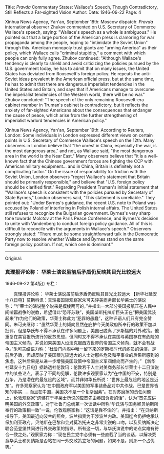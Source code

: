 Title: *Pravda* Commentary States: Wallace's Speech, Though Contradictory, Still Reflects a Far-sighted Vision
Author:
Date: 1946-09-22
Page: 4

Xinhua News Agency, Yan'an, September 18th: Moscow dispatch: *Pravda* international observer Zhukov commented on U.S. Secretary of Commerce Wallace's speech, saying: "Wallace's speech as a whole is ambiguous." He pointed out that a large portion of the American press is clamoring for war propaganda among the people, hoping to "intimidate the Soviet Union" through this. American monopoly trust giants are "arming America" as their policy, which Wallace calls "criminal stupidity," a comment with which people can only fully agree. Zhukov continued: "Although Wallace's tendency is clearly to shield and avoid criticizing the policies pursued by the U.S. government today, he has to admit that on many issues, the United States has deviated from Roosevelt's foreign policy. He repeats the anti-Soviet ideas prevalent in the American official press, but at the same time, he has to admit that there are dangerous imperialist tendencies in the United States and Britain, and says that if Americans manage to overcome the imperialist tendencies of the Western world, there will be no war." Zhukov concluded: "The speech of the only remaining Roosevelt-era cabinet member in Truman's cabinet is contradictory, but it reflects the anxiety of far-sighted Americans about the consequences that endanger the cause of peace, which arise from the further strengthening of imperialist warlord tendencies in American policy."

Xinhua News Agency, Yan'an, September 19th: According to Reuters, London: Some individuals in London expressed different views on certain points in U.S. Secretary of Commerce Wallace's speech on the 12th. Many observers in London believe that "the unrest in China, especially the war, is the most dangerous area," and not, as Wallace said, "the most dangerous area in the world is the Near East." Many observers believe that "it is a well-known fact that the Chinese government forces are fighting the CCP with American military equipment... and in China, Britain is definitely not a complicating factor." On the issue of responsibility for friction with the Soviet Union, London observers "regret Wallace's statement that Britain should be primarily responsible," and believe that "U.S. foreign policy should be clarified first." Regarding President Truman's initial statement that "Wallace's speech is consistent with the policies pursued by Secretary of State Byrnes," London observers said, "This statement is unreliable." They pointed out: "Under Byrnes's guidance, the recent U.S. note to Poland was accused by Poland of interfering in Polish internal affairs. The United States still refuses to recognize the Bulgarian government. Byrnes's very sharp tone towards Molotov at the Paris Peace Conference, and Byrnes's decision to unite with Vandenberg to conduct foreign policy guidance. All of this is difficult to reconcile with the arguments in Wallace's speech." Observers strongly stated: "There must be some straightforward talk in the Democratic Party now to resolve whether Wallace and Byrnes stand on the same foreign policy position. If not, which one is dominant."



<hr /> 

Original: 


### 真理报评论称：  华莱士演说虽前后矛盾仍反映其目光比较远大

1946-09-22
第4版()
专栏：

　　真理报评论称：
    华莱士演说虽前后矛盾仍反映其目光比较远大
    【新华社延安十八日电】莫斯科讯：真理报国际观察家朱可夫评美商务部长华莱士的演说称：“华莱士的演说整个说来是模棱两可的。”并指出一大部分美国报纸正在人民中间喧嚣战争的说教，希望借此“恐吓苏联”，美国垄断托辣斯巨头正在“把美国武装起来”作为他们的政策，华莱士称此为“犯罪的愚蠢”，这种评语人们只有完全赞同。朱可夫继称：“虽然华莱士的倾向显然在庇护今天美政府所奉行的政策不加以批评，但是华氏却不得不承认在许多问题上，美国已脱离了罗斯福的对外政策。他重复在美官报所流行的反苏思想，但同时又不得不承认在美国与英国存在有危险的帝国主义倾向，并说如果美国人设法克服西方世界的帝国主义倾向，就不会有战争。”朱可夫结语力称：“杜鲁门内阁中唯一留下来的罗斯福时代的阁员的讲演，是前后矛盾，但却反映了美国眼光较远大的人士对那些危及和平事业的后果所感到的焦虑，这种后果是从进一步增强美国政策中帝国主义军阀倾向而产生的。”
    【新华社延安十九日电】据路透社伦敦讯：伦敦若干人士对美商务部长华莱士十二日演说中的某些论点，表示了不同的见解，伦敦许多观察家认为“在中国的不安，特别是战争，乃是潜在的最危险的区域”，而并非如华氏所说：“世界上最危险的地区是近东”。许多观察家认为“在中国政府军以美国的军事装备品对中共作战，已是世界皆知的事实……而且在中国，英国决不是一个复杂因素”。在对苏磨擦的责任问题上，伦敦观察家“遗憾在于华莱士所说的应首先由英国负责的话”，认为“首先应讲明美国的外交政策”。对于杜鲁门总统第一次谈话中所称“华氏演与国务卿贝纳斯所奉行的政策相一致”一说，伦敦观察家称：“这话是靠不住的”。并指出：“在贝纳斯指导下，美国最近向波兰的照会，波兰指责为干涉波兰内政。美国迄今仍拒绝承认保加利亚政府。贝纳斯在巴黎和会对莫洛托夫之非常尖锐的口吻，以及贝纳斯决定联合范登堡共同进行外交政策的指导。所有这一切，与华氏演说中的论点实难有符合一致之处。”观察家力称：“现在民主党中必须有一些直截了当的谈话，以解决究竟华莱士和贝纳斯是否站在同一外交政策立场的问题，如果不是，则那一个占优势。”
